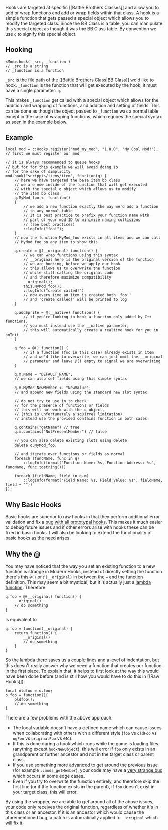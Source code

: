 Hooks are targeted at specific [[Battle Brothers Classes]] and allow you to add or wrap functions and add or wrap fields within that class. A hook is a simple function that gets passed a special object which allows you to modify the targeted class. Since the BB Class is a table, you can manipulate this special object as though it was the BB Class table. By convention we use `q` to signify this special object.

## Hooking
```squirrel
<Mod>.hook( _src, _function )
// _src is a string
// _function is a function
```
`_src` is the file path of the [[Battle Brothers Class|BB Class]] we'd like to hook.
`_function` is the function that will get executed by the hook, it must have a single parameter: `q`.

This makes `_function` get called with a special object which allows for the addition and wrapping of functions, and addition and setting of fields. This can be done as though the object passed to `_function` was a normal table except in the case of wrapping functions, which requires the special syntax as seen in the example below.

## Example
```squirrel
local mod = ::Hooks.register("mod_my_mod", "1.0.0", "My Cool Mod!");
// first we must register our mod

// it is always recommended to queue hooks
// but for for this example we will avoid doing so
// for the sake of simplicity
mod.hook("scrippts/items/item", function(q) {
	// here we have targeted the base item bb class
	// we are now inside of the function that will get executed
	// with the special q object which allows us to modify
	// the item bb class
	q.MyMod_foo <- function()
	{
		// we add a new function exactly the way we'd add a function
		// to any normal table
		// It is best practice to prefix your function name with
		// part of your mod ID to minimize naming collisions
		// (see best practices)
		::logInfo("foo!");
	}
	// now the function MyMod_foo exists in all items and we can call
	// MyMod_foo on any item to show this

	q.create = @(__original) function() {
		// we can wrap functions using this syntax
		// __original here is the original version of the function
		// we are hooking, before we apply our hook
		// this allows us to overwrite the function
		// while still calling the original code
		// and therefore maximize compatibility
		__original();
		this.MyMod_foo();
		::logInfo("create called!")
		// now every time an item is created both 'foo!'
		// and 'create called!' will be printed to log
	}

	q.addSprite = @(__native) function() {
		// if you're looking to hook a function only added by C++ functions,
		// you must instead use the __native parameter,
		// this will automatically create a realtime hook for you in onInit
	}

	q.foo = @() function() {
		// if a function (foo in this case) already exists in item
		// and we'd like to overwrite, we can just omit the __original
		// parameter and leave @() empty to signal we are overwriting
	}

	q.m.Name = "DEFAULT_NAME";
	// we can also set fields using this simple syntax
	
	q.m.MyMod_NewMember <- "NewValue";
	// and append new fields using the standard new slot syntax

	// do not try to use in to check
	// for the presence of functions or fields
	// this will not work with the q object,
	// (this is unfortunately a squirrel limitation)
	// instead use the provided contains function in both cases

	q.contains("getName") // true
	q.m.contains("NotPresentMember") // false

	// you can also delete existing slots using delete
	delete q.MyMod_foo;

	// and iterate over functions or fields as normal
	foreach (funcName, func in q)
		::logInfo(format("Function Name: %s, Function Address: %s", funcName, func.tostring()))

	foreach (fieldName, field in q.m)
		::logInfo(format("Field Name: %s, Field Value: %s", fieldName, field + ""))
});
```

## Why Basic Hooks
Basic hooks are superior to raw hooks in that they perform additional error validation and fix a [bug with all prototypal hooks](https://discord.com/channels/965324395851694140/1052648104815513670). This makes it much easier to debug future issues and if other errors arise with hooks these can be fixed in basic hooks. I will also be looking to extend the functionality of basic hooks as the need arises.

## Why the @
You may have noticed that the way you set an existing function to a new function is strange in Modern Hooks, instead of directly setting the function there's this `@()` or `@(__original)` in between the `=` and the function definition.
This may seem a bit mystical, but it is actually just a [lambda function](https://developer.electricimp.com/squirrel/squirrel-guide/functions#lambda-functions). Therefore 
```squirrel
q.foo = @(__original) function() {
	__original()
	// do something
}
```
is equivalent to
```squirrel
q.foo = function(__original) {
	return function() {
		__original()
		// do something
	}
}
```
So the lambda there saves us a couple lines and a level of indentation, but this doesn't really answer why we need a function that creates our function in the first place. To explain that, it helps to first look at the way this would have been done before (and is still how you would have to do this in [[Raw Hooks]]):
```squirrel
local oldfoo = o.foo;
o.foo = function(){
	oldfoo();
	// do something
}
```
There are a few problems with the above approach.
- The local variable doesn't have a defined name which can cause issues when collaborating with others with a different style (`foo` vs `oldFoo` vs `ogFoo` vs `originalFoo` vs etc).
 - If this is done during a hook which runs while the game is loading files (anything except `hookNewObject`), this will error if `foo` only exists in an grandparent or further ancestor and not in the target class or parent class.
 - If you use something more advanced to get around the previous issue (for example `::mods_getMember`), your code may have a [very strange bug](https://discord.com/channels/965324395851694140/1052648104815513670) which occurs in some edge cases.
 - Even if you try to overwrite the function entirely, and therefore skip the first line (or if the function exists in the parent), if `foo` doesn't exist in your target class, this will error.

By using the wrapper, we are able to get around all of the above issues, your code only receives the original function, regardless of whether it's in this class or an ancestor. If it is an ancestor which would cause the aforementioned bug, a patch is automatically applied to `__original` which will fix it.